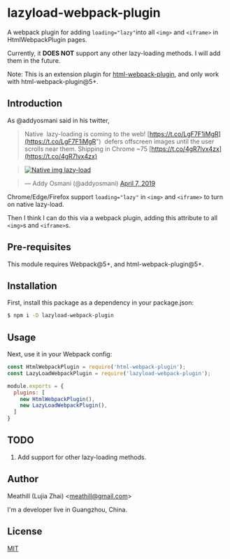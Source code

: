 lazyload-webpack-plugin
========

A webpack plugin for adding `loading="lazy"`into all `<img>` and `<iframe>` in
HtmlWebpackPlugin pages.

Currently, it **DOES NOT** support any other lazy-loading methods.
I will add them in the future.

Note: This is an extension plugin for [html-webpack-plugin](https://github.com/ampedandwired/html-webpack-plugin),
and only work with html-webpack-plugin@5+.


Introduction
--------

As @addyosmani said in his twitter,

> Native <img> lazy-loading is coming to the web! [https://t.co/LgF7F1iMgR](https://t.co/LgF7F1iMgR") <img loading=lazy> defers offscreen images until the user scrolls near them. Shipping in Chrome ~75 [https://t.co/4gR7lvx4zx](https://t.co/4gR7lvx4zx)

> [![Native img lazy-load](https://pbs.twimg.com/media/D3h8TW4UwAAj1jX?format=png&name=medium)](https://pic.twitter.com/luCHEfLkKD)

> &mdash; Addy Osmani (@addyosmani) [April 7, 2019](https://t/witter.com/addyosmani/status/1114777583302799360?ref_src=twsrc%5Etfw)

Chrome/Edge/Firefox support `loading="lazy"` in `<img>` and `<iframe>`
to turn on native lazy-load.

Then I think I can do this via a webpack plugin, adding this attribute to all
`<img>`s and `<iframe>`s.


Pre-requisites
--------

This module requires Webpack@5+, and html-webpack-plugin@5+.


Installation
--------

First, install this package as a dependency in your package.json:

```bash
$ npm i -D lazyload-webpack-plugin
```


Usage
--------

Next, use it in your Webpack config:

```js
const HtmlWebpackPlugin = require('html-webpack-plugin');
const LazyLoadWebpackPlugin = require('lazyload-webpack-plugin');

module.exports = {
  plugins: [
    new HtmlWebpackPlugin(),
    new LazyLoadWebpackPlugin(),
  ]
}
```


TODO
--------

1. Add support for other lazy-loading methods.


Author
--------

Meathill (Lujia Zhai) <[meathill@gmail.com](mailto:meathill@gmail.com)>

I'm a developer live in Guangzhou, China.


License
--------

[MIT](https://opensource.org/licenses/MIT)
